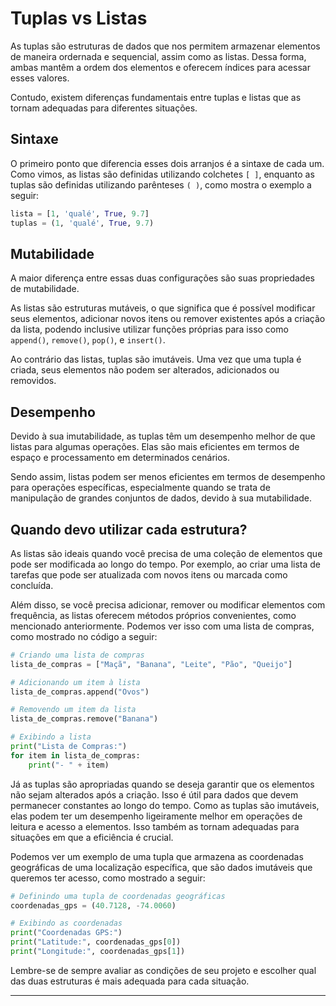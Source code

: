 # Tuplas vs Listas

As tuplas são estruturas de dados que nos permitem armazenar elementos de maneira ordernada e sequencial, assim como as listas. Dessa forma, ambas mantêm a ordem dos elementos e oferecem índices para acessar esses valores.

Contudo, existem diferenças fundamentais entre tuplas e listas que as tornam adequadas para diferentes situações.

## Sintaxe

O primeiro ponto que diferencia esses dois arranjos é a sintaxe de cada um. Como vimos, as listas são definidas utilizando colchetes `[ ]`, enquanto as tuplas são definidas utilizando parênteses `( )`, como mostra o exemplo a seguir:

```python
lista = [1, 'qualé', True, 9.7]
tuplas = (1, 'qualé', True, 9.7)
```

## Mutabilidade

A maior diferença entre essas duas configurações são suas propriedades de mutabilidade.

As listas são estruturas mutáveis, o que significa que é possível modificar seus elementos, adicionar novos itens ou remover existentes após a criação da lista, podendo inclusive utilizar funções próprias para isso como `append()`, `remove()`, `pop()`, e `insert()`.

Ao contrário das listas, tuplas são imutáveis. Uma vez que uma tupla é criada, seus elementos não podem ser alterados, adicionados ou removidos.

## Desempenho

Devido à sua imutabilidade, as tuplas têm um desempenho melhor de que listas para algumas operações. Elas são mais eficientes em termos de espaço e processamento em determinados cenários.

Sendo assim, listas podem ser menos eficientes em termos de desempenho para operações específicas, especialmente quando se trata de manipulação de grandes conjuntos de dados, devido à sua mutabilidade.

## Quando devo utilizar cada estrutura?

As listas são ideais quando você precisa de uma coleção de elementos que pode ser modificada ao longo do tempo. Por exemplo, ao criar uma lista de tarefas que pode ser atualizada com novos itens ou marcada como concluída.

Além disso, se você precisa adicionar, remover ou modificar elementos com frequência, as listas oferecem métodos próprios convenientes, como mencionado anteriormente. Podemos ver isso com uma lista de compras, como mostrado no código a seguir:

```python
# Criando uma lista de compras
lista_de_compras = ["Maçã", "Banana", "Leite", "Pão", "Queijo"]

# Adicionando um item à lista
lista_de_compras.append("Ovos")

# Removendo um item da lista
lista_de_compras.remove("Banana")

# Exibindo a lista
print("Lista de Compras:")
for item in lista_de_compras:
    print("- " + item)
```

Já as tuplas são apropriadas quando se deseja garantir que os elementos não sejam alterados após a criação. Isso é útil para dados que devem permanecer constantes ao longo do tempo. Como as tuplas são imutáveis, elas podem ter um desempenho ligeiramente melhor em operações de leitura e acesso a elementos. Isso também as tornam adequadas para situações em que a eficiência é crucial.

Podemos ver um exemplo de uma tupla que armazena as coordenadas geográficas de uma localização específica, que são dados imutáveis que queremos ter acesso, como mostrado a seguir:

```python
# Definindo uma tupla de coordenadas geográficas
coordenadas_gps = (40.7128, -74.0060)

# Exibindo as coordenadas
print("Coordenadas GPS:")
print("Latitude:", coordenadas_gps[0])
print("Longitude:", coordenadas_gps[1])
```

Lembre-se de sempre avaliar as condições de seu projeto e escolher qual das duas estruturas é mais adequada para cada situação.

---
